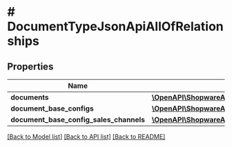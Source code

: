 # # DocumentTypeJsonApiAllOfRelationships

## Properties

Name | Type | Description | Notes
------------ | ------------- | ------------- | -------------
**documents** | [**\OpenAPI\ShopwareAdminApiClient\Model\DocumentTypeJsonApiAllOfRelationshipsDocuments**](DocumentTypeJsonApiAllOfRelationshipsDocuments.md) |  | [optional]
**document_base_configs** | [**\OpenAPI\ShopwareAdminApiClient\Model\DocumentTypeJsonApiAllOfRelationshipsDocumentBaseConfigs**](DocumentTypeJsonApiAllOfRelationshipsDocumentBaseConfigs.md) |  | [optional]
**document_base_config_sales_channels** | [**\OpenAPI\ShopwareAdminApiClient\Model\DocumentTypeJsonApiAllOfRelationshipsDocumentBaseConfigSalesChannels**](DocumentTypeJsonApiAllOfRelationshipsDocumentBaseConfigSalesChannels.md) |  | [optional]

[[Back to Model list]](../../README.md#models) [[Back to API list]](../../README.md#endpoints) [[Back to README]](../../README.md)

